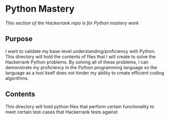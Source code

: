 # Python Mastery

_This section of the Hackerrank repo is for Python mastery work_

## Purpose

I want to validate my base-level understanding/proficiency with Python. This directory will hold the contents of files that I will create to solve the Hackerrank Python problems. By solving all of these problems, I can demonstrate my proficiency in the Python programming language so the language as a tool itself does not hinder my ability to create efficient coding algorithms.

## Contents

This directory will hold python files that perform certain functionality to meet certain test-cases that Hackerrank tests against